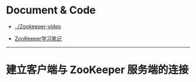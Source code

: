 # Document & Code

* [../Zookeeper-video](https://github.com/zozospider/note/blob/master/distributed/ZooKeeper/ZooKeeper-video.md)

* [ZooKeeper学习笔记](https://my.oschina.net/xianggao?tab=newest&catalogId=3412352)

---

# 建立客户端与 ZooKeeper 服务端的连接


